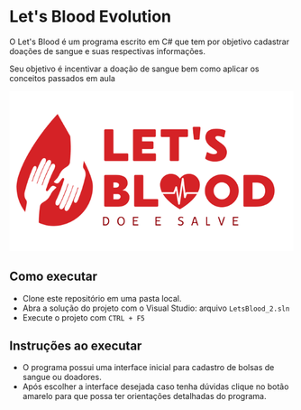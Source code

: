 
# Let's Blood Evolution<br/>


O Let's Blood é um programa escrito em C#  que tem por objetivo 
cadastrar doações de sangue e suas respectivas informações.<br/>

Seu objetivo é incentivar a doação de sangue bem como aplicar
os conceitos passados em aula <br/>

</p>
<p align="center">
  <img src= "LetsBloob_2/Resources/LOGO.png"/>
</p>

## Como executar
- Clone este repositório em uma pasta local.
- Abra a solução do projeto com o Visual Studio: arquivo `LetsBlood_2.sln`
- Execute o projeto com `CTRL + F5`

## Instruções ao executar
- O programa possui uma interface inicial para cadastro de bolsas de sangue ou doadores.
- Após escolher a interface desejada caso tenha dúvidas clique no botão amarelo para que possa ter orientações detalhadas do programa.
